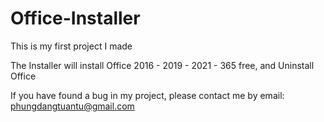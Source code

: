 # Office-Installer
This is my first project I made

The Installer will install Office 2016 - 2019 - 2021 - 365 free, and Uninstall Office


If you have found a bug in my project, please contact me by email: phungdangtuantu@gmail.com
